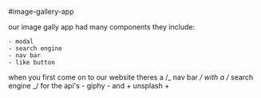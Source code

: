 #image-gallery-app

our image gally app had many components they include:

    - modal
    - search engine
    - nav bar
    - like button

when you first come on to our website theres a /_ nav bar _/ with a /_ search engine _/ for the api's - giphy - and + unsplash +

